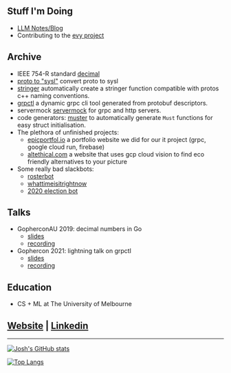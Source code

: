 ## Stuff I'm Doing
- [LLM Notes/Blog](https://joshcarp.notion.site/LLM-resources-fe118332b84f49c286b8045922c7f5a2?pvs=4)
- Contributing to the [evy project](https://github.com/evylang)
## Archive
- IEEE 754-R standard [decimal](https://github.com/anz-bank/decimal)
- [proto to "sysl"](https://github.com/anz-bank/protoc-gen-sysl) convert proto to sysl
- [stringer](https://github.com/joshcarp/protoc-gen-stringer) automatically create a stringer function compatible with protos c++ naming conventions.
- [grpctl](https://github.com/joshcarp/grpctl) a dynamic grpc cli tool generated from protobuf descriptors.
- servermock [servermock](https://github.com/joshcarp/servermock) for grpc and http servers.
- code generators: [muster](https://github.com/joshcarp/muster) to automatically generate `Must` functions for easy struct initialisation.
- The plethora of unfinished projects:
  - [epicportfol.io](https://github.com/joshcarp/epicportfol.io) a portfolio website we did for our it project (grpc, google cloud run, firebase)
  - [altethical.com](https://github.com/joshcarp/altethical) a website that uses gcp cloud vision to find eco friendly alternatives to your picture
- Some really bad slackbots: 
  - [rosterbot](https://github.com/joshcarp/rosterbot)
  - [whattimeisitrightnow](https://github.com/joshcarp/whattimeisitrightnow)
  - [2020 election bot](https://github.com/joshcarp/election-bot)

## Talks
- GopherconAU 2019: decimal numbers in Go
    - [slides](https://joshcarp.com/talks-decimal/#/">slides)
    - [recording](https://www.youtube.com/watch?v=F5rUM4GAs6A&feature=youtu.be) 
- Gophercon 2021: lightning talk on grpctl
    - [slides](https://joshcarp.com/talks-grpctl)
    - [recording](https://www.youtube.com/watch?v=XnPHI6cCL7E&t=10673s)

## Education
- CS + ML at The University of Melbourne

## [Website](https://joshcarp.com) | [Linkedin](https://www.linkedin.com/in/joshcarp/)

---

[![Josh's GitHub stats](https://github-readme-stats.vercel.app/api?username=joshcarp)](https://github.com/joshcarp/github-readme-stats)

[![Top Langs](https://github-readme-stats.vercel.app/api/top-langs/?username=joshcarp)](https://github.com/anuraghazra/github-readme-stats)
